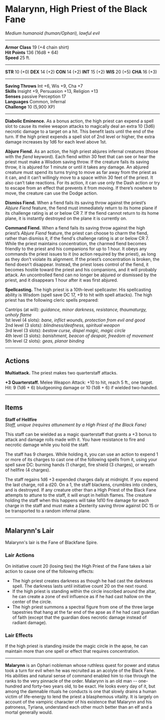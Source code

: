 # Malarynn, High Priest of the Black Fane

_Medium humanoid (human/Ophari), lawful evil_

---

**Armor Class** 19 (+4 chain shirt)  
**Hit Points** 136 (16d8 + 64)  
**Speed** 25 ft.  

---

**STR** 10 (+0) **DEX** 14 (+2) **CON** 14 (+2) **INT** 15 (+2) **WIS** 20 (+5) **CHA** 16 (+3)

---

**Saving Throws** Int +6, Wis +9, Cha +7   
**Skills** Insight +9, Persuasion +13, Religion +13  
**Senses** passive Perception 17  
**Languages** Common, Infernal  
**Challenge** 10 (5,900 XP)  

---

**Diabolic Eminence.** As a bonus action, the high priest can expend a spell slot to cause its melee weapon attacks to magically deal an extra 10 (3d6) necrotic damage to a target on a hit. This benefit lasts until the end of the turn. If the high priest expends a spell slot of 2nd level or higher, the extra damage increases by 1d6 for each level above 1st.

**Abjure Fiend.** As an action, the high priest abjures infernal creatures (those with the _fiend_ keyword). Each fiend within 30 feet that can see or hear the priest must make a Wisdom saving throw. If the creature fails its saving throw, it is abjured for 1 minute or until it takes any damage. An abjured creature must spend its turns trying to move as far away from the priest as it can, and it can’t willingly move to a space within 30 feet of the priest. It also can’t take reactions. For its action, it can use only the Dash action or try to escape from an effect that prevents it from moving. If there’s nowhere to move, the creature can use the Dodge action.

**Dismiss Fiend.** When a fiend fails its saving throw against the priest’s _Abjure Fiend_ feature, the fiend must immediately return to its home plane if its challenge rating is at or below CR 7. If the fiend cannot return to its home plane, it is instantly destroyed on the plane it is currently on.

**Command Fiend.** When a fiend fails its saving throw against the high priest’s _Abjure Fiend_ feature, the priest can choose to charm the fiend, rather than dismiss it, if the fiend's challenge rating is at or below CR 7. While the priest maintains concentration, the charmed fiend becomes friendly to the priest and his companions for up to 1 hour. It obeys any commands the priest issues to it (no action required by the priest), as long as they don’t violate its alignment. If the priest’s concentration is broken, the fiend doesn’t disappear. Instead, the priest loses control of the fiend, it becomes hostile toward the priest and his companions, and it will probably attack. An uncontrolled fiend can no longer be abjured or dismissed by the priest, and it disappears 1 hour after it was first abjured.

**Spellcasting.** The high priest is a 10th-level spellcaster. His spellcasting ability is Wisdom (spell save DC 17, +9 to hit with spell attacks). The high priest has the following cleric spells prepared:

Cantrips (at will): _guidance, minor darkness, resistance, thaumaturgy, unholy flame_  
1st level (4 slots): _bane, inflict wounds, protection from evil and good_  
2nd level (3 slots): _blindness/deafness, spiritual weapon_  
3rd level (3 slots): _bestow curse, dispel magic, magic circle_  
4th level (3 slots): _banishment, beacon of despair, freedom of movement_  
5th level (2 slots): _geas, planar binding_  

---

## Actions

**Multiattack.** The priest makes two quarterstaff attacks.

**+3 Quarterstaff.** Melee Weapon Attack: +10 to hit, reach 5 ft., one target. Hit: 9 (1d6 + 6) bludgeoning damage or 10 (1d8 + 6) if wielded two-handed.

---

## Items

**Staff of Hellfire**  
_Staff, unique (requires attunement by a High Priest of the Black Fane)_

This staff can be wielded as a magic quarterstaff that grants a +3 bonus to attack and damage rolls made with it. You have resistance to fire and necrotic damage while you hold the staff.

The staff has 9 charges. While holding it, you can use an action to expend 1 or more of its charges to cast one of the following spells from it, using your spell save DC: burning hands (1 charge), fire shield (3 charges), or wreath of hellfire (4 charges).

The staff regains 1d6 +3 expended charges daily at midnight. If you expend the last charge, roll a d20. On a 1, the staff blackens, crumbles into cinders, and is destroyed. If any creature other than a High Priest of the Black Fane attempts to attune to the staff, it will erupt in hellish flames. The creature holding the staff when this happens will take 1d10 fire damage for each charge in the staff and must make a Dexterity saving throw against DC 15 or be transported to a random infernal plane.

---

## Malarynn's Lair

Malarynn's lair is the Fane of Blackfane Spire.

### Lair Actions
On initiative count 20 (losing ties) the High Priest of the Fane takes a lair action to cause one of the following effects:

* The high priest creates darkness as though he had cast the darkness spell. The darkness lasts until initiative count 20 on the next round.
* If the high priest is standing within the circle inscribed around the altar, he can create a zone of evil influence as if he had cast hallow on the center of the circle.
* The high priest summons a spectral figure from one of the three large tapestries that hang at the far end of the apse as if he had cast guardian of faith (except that the guardian does necrotic damage instead of radiant damage).

### Lair Effects
If the high priest is standing inside the magic circle in the apse, he can maintain more than one spell or effect that requires concentration.

---

**Malarynn** is an Ophari nobleman whose ruthless quest for power and status took a turn for evil when he was recruited as an acolyte of the Black Fane. His abilities and natural sense of command enabled him to rise through the ranks to the very pinnacle of the order. Malarynn is an old man -- one-hundred and forty-two years old, to be exact. He looks every day of it, but among the damnable rituals he conducts is one that slowly drains a human victim of life-energy to lend the priest a blasphemous vitality. It is largely on account of the vampiric character of his existence that Malarynn and his patroness, Tyriana, understand each other much better than an elf and a mortal generally would.